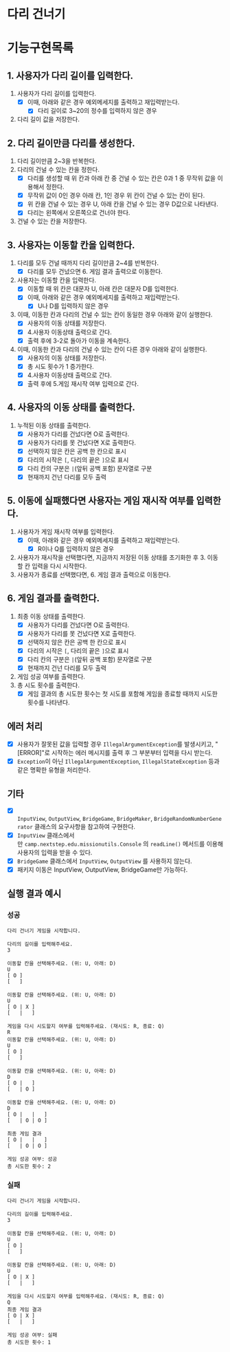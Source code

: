 # 다리 건너기

# 기능구현목록

## 1. 사용자가 다리 길이를 입력한다.

1. 사용자가 다리 길이를 입력한다.
    - [x]  이때, 아래와 같은 경우 예외메세지를 출력하고 재입력받는다.
        - [x]  다리 길이로 3~20의 정수를 입력하지 않은 경우
2. 다리 길이 값을 저장한다.

## 2. 다리 길이만큼 다리를 생성한다.

1. 다리 길이만큼 2~3을 반복한다.
2. 다리의 건널 수 있는 칸을 정한다.
    - [x]  다리를 생성할 때 위 칸과 아래 칸 중 건널 수 있는 칸은 0과 1 중 무작위 값을 이용해서 정한다.
    - [x]  무작위 값이 0인 경우 아래 칸, 1인 경우 위 칸이 건널 수 있는 칸이 된다.
    - [x]  위 칸을 건널 수 있는 경우 U, 아래 칸을 건널 수 있는 경우 D값으로 나타낸다.
    - [x] 다리는 왼쪽에서 오른쪽으로 건너야 한다.
3. 건널 수 있는 칸을 저장한다.

## 3. 사용자는 이동할 칸을 입력한다.

1. 다리를 모두 건널 때까지 다리 길이만큼 2~4를 반복한다.
    - [x]  다리를 모두 건넜으면 6. 게임 결과 출력으로 이동한다.
2. 사용자는 이동할 칸을 입력한다.
    - [x]  이동할 때 위 칸은 대문자 U, 아래 칸은 대문자 D를 입력한다.
    - [x]  이때, 아래와 같은 경우 예외메세지를 출력하고 재입력받는다.
        - [x]  U나 D를 입력하지 않은 경우
3. 이때, 이동한 칸과 다리의 건널 수 있는 칸이 동일한 경우 아래와 같이 실행한다.
    - [x]  사용자의 이동 상태를 저장한다.
    - [x]  4.사용자 이동상태 출력으로 간다.
    - [x]  출력 후에 3-2로 돌아가 이동을 계속한다.
4. 이때, 이동한 칸과 다리의 건널 수 있는 칸이 다른 경우 아래와 같이 실행한다.
    - [x]  사용자의 이동 상태를 저장한다.
    - [x]  총 시도 횟수가 1 증가한다.
    - [x]  4.사용자 이동상태 출력으로 간다.
    - [x]  출력 후에 5.게임 재시작 여부 입력으로 간다.

## 4. 사용자의 이동 상태를 출력한다.

1. 누적된 이동 상태를 출력한다.
    - [x]  사용자가 다리를 건넜다면 O로 출력한다.
    - [x]  사용자가 다리를 못 건넜다면 X로 출력한다.
    - [x]  선택하지 않은 칸은 공백 한 칸으로 표시
    - [x]  다리의 시작은 `[`, 다리의 끝은 `]`으로 표시
    - [x]  다리 칸의 구분은 `|`(앞뒤 공백 포함) 문자열로 구분
    - [x]  현재까지 건넌 다리를 모두 출력

## 5. 이동에 실패했다면 사용자는 게임 재시작 여부를 입력한다.

1. 사용자가 게임 재시작 여부를 입력한다.
    - [x]  이때, 아래와 같은 경우 예외메세지를 출력하고 재입력받는다.
        - [x]  R이나 Q를 입력하지 않은 경우
2. 사용자가 재시작을 선택했다면, 지금까지 저장된 이동 상태를 초기화한 후 3. 이동할 칸 입력을 다시 시작한다.
3. 사용자가 종료를 선택했다면, 6. 게임 결과 출력으로 이동한다.

## 6. 게임 결과를 출력한다.

1. 최종 이동 상태를 출력한다.
    - [x]  사용자가 다리를 건넜다면 O로 출력한다.
    - [x]  사용자가 다리를 못 건넜다면 X로 출력한다.
    - [x]  선택하지 않은 칸은 공백 한 칸으로 표시
    - [x]  다리의 시작은 `[`, 다리의 끝은 `]`으로 표시
    - [x]  다리 칸의 구분은 `|`(앞뒤 공백 포함) 문자열로 구분
    - [x]  현재까지 건넌 다리를 모두 출력
2. 게임 성공 여부를 출력한다.
3. 총 시도 횟수를 출력한다.
    - [x]  게임 결과의 총 시도한 횟수는 첫 시도를 포함해 게임을 종료할 때까지 시도한 횟수를 나타낸다.

## 에러 처리

- [x]  사용자가 잘못된 값을 입력할 경우 `IllegalArgumentException`를 발생시키고, "[ERROR]"로 시작하는 에러 메시지를 출력 후 그 부분부터 입력을 다시 받는다.
- [x]  `Exception`이 아닌 `IllegalArgumentException`, `IllegalStateException` 등과 같은 명확한 유형을 처리한다.

## 기타

- [x]  `InputView`, `OutputView`, `BridgeGame`, `BridgeMaker`, `BridgeRandomNumberGenerator` 클래스의 요구사항을 참고하여 구현한다.
- [x]  `InputView` 클래스에서만 `camp.nextstep.edu.missionutils.Console` 의 `readLine()` 메서드를 이용해 사용자의 입력을 받을 수 있다.
- [x]  `BridgeGame` 클래스에서 `InputView`, `OutputView` 를 사용하지 않는다.
- [x] 패키지 이동은 InputView, OutputView, BridgeGame만 가능하다.

## 실행 결과 예시

### 성공

```
다리 건너기 게임을 시작합니다.

다리의 길이를 입력해주세요.
3

이동할 칸을 선택해주세요. (위: U, 아래: D)
U
[ O ]
[   ]

이동할 칸을 선택해주세요. (위: U, 아래: D)
U
[ O | X ]
[   |   ]

게임을 다시 시도할지 여부를 입력해주세요. (재시도: R, 종료: Q)
R
이동할 칸을 선택해주세요. (위: U, 아래: D)
U
[ O ]
[   ]

이동할 칸을 선택해주세요. (위: U, 아래: D)
D
[ O |   ]
[   | O ]

이동할 칸을 선택해주세요. (위: U, 아래: D)
D
[ O |   |   ]
[   | O | O ]

최종 게임 결과
[ O |   |   ]
[   | O | O ]

게임 성공 여부: 성공
총 시도한 횟수: 2
```

### 실패

```
다리 건너기 게임을 시작합니다.

다리의 길이를 입력해주세요.
3

이동할 칸을 선택해주세요. (위: U, 아래: D)
U
[ O ]
[   ]

이동할 칸을 선택해주세요. (위: U, 아래: D)
U
[ O | X ]
[   |   ]

게임을 다시 시도할지 여부를 입력해주세요. (재시도: R, 종료: Q)
Q
최종 게임 결과
[ O | X ]
[   |   ]

게임 성공 여부: 실패
총 시도한 횟수: 1
```